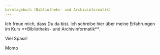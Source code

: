 ```yaml
---
Lerntagebuch (Bibliotheks- und Archivinformatik)
---
```

<p>Ich freue mich, dass Du da bist. Ich schreibe hier über meine Erfahrungen im Kurs **Bibliotheks- und Archivinformatik**.</p><p></p>
<p>Viel Spass!</p><p></p>
Momo

